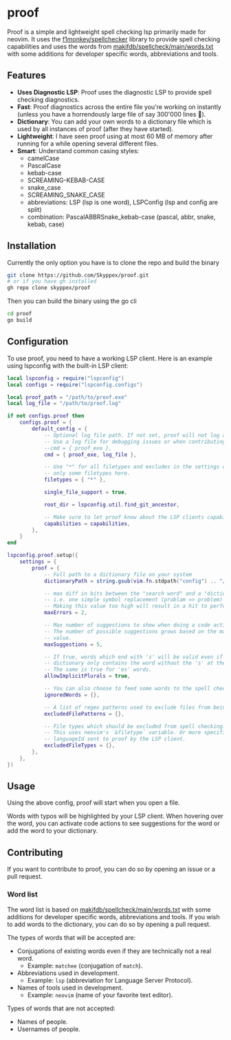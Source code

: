 # proof

Proof is a simple and lightweight spell checking lsp primarily made for neovim.
It uses the
[f1monkey/spellchecker](https://github.com/f1monkey/spellchecker)
library to provide spell checking capabilities and uses the words from
[makifdb/spellcheck/main/words.txt](https://raw.githubusercontent.com/makifdb/spellcheck/main/words.txt)
with some additions for developer specific words, abbreviations and tools.

## Features

- **Uses Diagnostic LSP**: Proof uses the diagnostic LSP to provide spell
  checking diagnostics.
- **Fast**: Proof diagnostics across the entire file you're
  working on instantly (unless you have a horrendously large file of say 300'000
  lines :eyes:).
- **Dictionary**: You can add your own words to a dictionary file which is
  used by all instances of proof (after they have started).
- **Lightweight**: I have seen proof using at most 60 MB of memory after running for a while
  opening several different files.
- **Smart**: Understand common casing styles:
  - camelCase
  - PascalCase
  - kebab-case
  - SCREAMING-KEBAB-CASE
  - snake_case
  - SCREAMING_SNAKE_CASE
  - abbreviations: LSP (lsp is one word), LSPConfig (lsp and config are split)
  - combination: PascalABBRSnake_kebab-case (pascal, abbr, snake, kebab, case)

## Installation

Currently the only option you have is to clone the repo and build the binary

```sh
git clone https://github.com/Skyppex/proof.git
# or if you have gh installed
gh repo clone skyppex/proof
```

Then you can build the binary using the go cli

```sh
cd proof
go build
```

## Configuration

To use proof, you need to have a working LSP client. Here is an example using
lspconfig with the built-in LSP client:

```lua
local lspconfig = require("lspconfig")
local configs = require("lspconfig.configs")

local proof_path = "/path/to/proof.exe"
local log_file = "/path/to/proof.log"

if not configs.proof then
	configs.proof = {
		default_config = {
			-- Optional log file path. If not set, proof will not log anything.
			-- Use a log file for debugging issues or when contributing.
			--cmd = { proof_exe },
			cmd = { proof_exe, log_file },

			-- Use "*" for all filetypes and excludes in the settings or specify
			-- only some filetypes here.
			filetypes = { "*" },

			single_file_support = true,

			root_dir = lspconfig.util.find_git_ancestor,

			-- Make sure to let proof know about the LSP clients capabilities.
			capabilities = capabilities,
		},
	}
end

lspconfig.proof.setup({
	settings = {
		proof = {
			-- Full path to a dictionary file on your system
			dictionaryPath = string.gsub(vim.fn.stdpath("config") .. "/proof/dictionary.txt", "\\", "/"),

			-- max diff in bits between the "search word" and a "dictionary word".
			-- i.e. one simple symbol replacement (problam => problem) is a two-bit difference.
			-- Making this value too high will result in a hit to performance.
			maxErrors = 2,

			-- Max number of suggestions to show when doing a code action.
			-- The number of possible suggestions grows based on the maxErrors
			-- value.
			maxSuggestions = 5,

			-- If true, words which end with 's' will be valid even if the
			-- dictionary only contains the word without the 's' at the end.
			-- The same is true for 'es' words.
			allowImplicitPlurals = true,

			-- You can also choose to feed some words to the spell checker here.
			ignoredWords = {},

			-- A list of regex patterns used to exclude files from being spell checked
			excludedFilePatterns = {},

			-- File types which should be excluded from spell checking.
			-- This uses neovim's `&filetype` variable. Or more specifically the
			-- languageId sent to proof by the LSP client.
			excludedFileTypes = {},
		},
	},
})
```

## Usage

Using the above config, proof will start when you open a file.

Words with typos will be highlighted by your LSP client. When hovering over the
word, you can activate code actions to see suggestions for the word or add the
word to your dictionary.

## Contributing

If you want to contribute to proof, you can do so by opening an issue or a pull
request.

### Word list

The word list is based on
[makifdb/spellcheck/main/words.txt](https://raw.githubusercontent.com/makifdb/spellcheck/main/words.txt)
with some additions for developer specific words, abbreviations and tools. If
you wish to add words to the dictionary, you can do so by opening a pull request.

The types of words that will be accepted are:

- Conjugations of existing words even if they are technically not a real word.
  - Example: `matchee` (conjugation of `match`).
- Abbreviations used in development.
  - Example: `lsp` (abbreviation for Language Server Protocol).
- Names of tools used in development.
  - Example: `neovim` (name of your favorite text editor).

Types of words that are not accepted:

- Names of people.
- Usernames of people.
